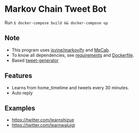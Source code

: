 # Markov Chain Tweet Bot

Run `$ docker-compose build && docker-compose up`

## Note
- This program uses [jsvine/markovify](https://github.com/jsvine/markovify) and [MeCab](https://taku910.github.io/mecab/).  
- To know all dependencies, see [requirements](requirements.txt) and [Dockerfile](Dockerfile).
- Based [tweet-generator](https://github.com/cordx56/tweet-generator)

## Features
- Learns from home_timelime and tweets every 30 minutes.
- Auto reply

## Examples
- https://twitter.com/learnshizue
- https://twitter.com/learnwaluigi
